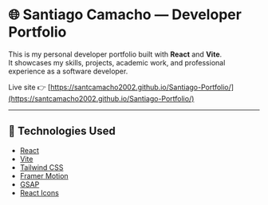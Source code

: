# 🌐 Santiago Camacho — Developer Portfolio

This is my personal developer portfolio built with **React** and **Vite**.  
It showcases my skills, projects, academic work, and professional experience as a software developer.

Live site 👉 [https://santcamacho2002.github.io/Santiago-Portfolio/](https://santcamacho2002.github.io/Santiago-Portfolio/)

---

## 🚀 Technologies Used

- [React](https://reactjs.org/)
- [Vite](https://vitejs.dev/)
- [Tailwind CSS](https://tailwindcss.com/)
- [Framer Motion](https://www.framer.com/motion/)
- [GSAP](https://greensock.com/gsap/)
- [React Icons](https://react-icons.github.io/react-icons/)